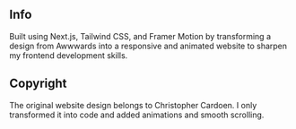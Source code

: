 ## Info
Built using Next.js, Tailwind CSS, and Framer Motion by transforming a design from Awwwards into a responsive and animated website to sharpen my frontend development skills.

## Copyright
The original website design belongs to Christopher Cardoen. I only transformed it into code and added animations and smooth scrolling.

